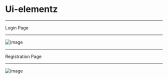# Ui-elementz
***
Login Page
***
![image](https://github.com/pirjademl/Ui-elementz/assets/85778551/c6e8a496-ce85-4a00-a23c-73a6a9a2a016)
***
Registration Page
***
![image](https://github.com/pirjademl/Ui-elementz/assets/85778551/cb09d14f-352f-4c2c-a837-5831cd2346b8)



